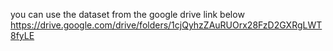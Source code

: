 you can use the dataset from the google drive link below
https://drive.google.com/drive/folders/1cjQyhzZAuRUOrx28FzD2GXRgLWT8fyLE
